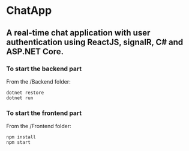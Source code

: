 # ChatApp
## A real-time chat application with user authentication using ReactJS, signalR, C# and ASP.NET Core.
### To start the backend part
From the /Backend folder:
```
dotnet restore
dotnet run
```
### To start the frontend part
From the /Frontend folder:
```
npm install
npm start
```

